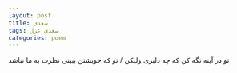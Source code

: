 ```yaml
---
layout: post
title: سعدی
tags: سعدی غزل
categories: poem
---
```


تو در آینه نگه کن که چه دلبری ولیکن / تو که خویشتن ببینی نظرت به ما نباشد
